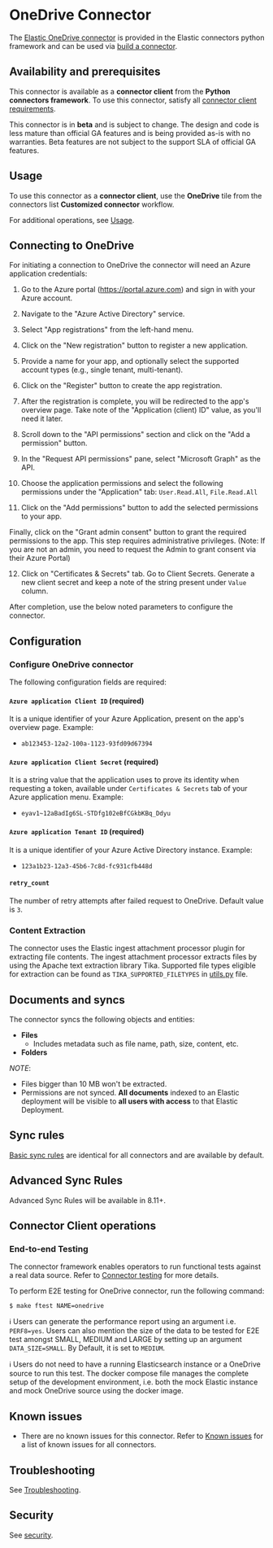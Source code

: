 # OneDrive Connector

The [Elastic OneDrive connector](../connectors/sources/onedrive.py) is provided in the Elastic connectors python framework and can be used via [build a connector](https://www.elastic.co/guide/en/enterprise-search/current/build-connector.html).

## Availability and prerequisites

This connector is available as a **connector client** from the **Python connectors framework**. To use this connector, satisfy all [connector client requirements](https://www.elastic.co/guide/en/enterprise-search/master/build-connector.html).

This connector is in **beta** and is subject to change. The design and code is less mature than official GA features and is being provided as-is with no warranties. Beta features are not subject to the support SLA of official GA features.

## Usage

To use this connector as a **connector client**, use the **OneDrive** tile from the connectors list **Customized connector** workflow.

For additional operations, see [Usage](https://www.elastic.co/guide/en/enterprise-search/master/connectors-usage.html).

## Connecting to OneDrive

For initiating a connection to OneDrive the connector will need an Azure application credentials:

1. Go to the Azure portal (https://portal.azure.com) and sign in with your Azure account.

2. Navigate to the "Azure Active Directory" service.

3. Select "App registrations" from the left-hand menu.	

4. Click on the "New registration" button to register a new application.

5. Provide a name for your app, and optionally select the supported account types (e.g., single tenant, multi-tenant).

6. Click on the "Register" button to create the app registration.

7. After the registration is complete, you will be redirected to the app's overview page. Take note of the "Application (client) ID" value, as you'll need it later.

8. Scroll down to the "API permissions" section and click on the "Add a permission" button.

9. In the "Request API permissions" pane, select "Microsoft Graph" as the API.

10. Choose the application permissions and select the following permissions under the "Application" tab: `User.Read.All`, `File.Read.All`

11. Click on the "Add permissions" button to add the selected permissions to your app.

Finally, click on the "Grant admin consent" button to grant the required permissions to the app. This step requires administrative privileges. (Note: If you are not an admin, you need to request the Admin to grant consent via their Azure Portal)

12. Click on "Certificates & Secrets" tab. Go to Client Secrets. Generate a new client secret and keep a note of the string present under `Value` column.

After completion, use the below noted parameters to configure the connector.

## Configuration

### Configure OneDrive connector

The following configuration fields are required:

#### `Azure application Client ID`  (required)

It is a unique identifier of your Azure Application, present on the app's overview page. Example:

- `ab123453-12a2-100a-1123-93fd09d67394`

#### `Azure application Client Secret`  (required)

It is a string value that the application uses to prove its identity when requesting a token, available under `Certificates & Secrets` tab of your Azure application menu. Example:

- `eyav1~12aBadIg6SL-STDfg102eBfCGkbKBq_Ddyu`

#### `Azure application Tenant ID`  (required)

It is a unique identifier of your Azure Active Directory instance. Example:

- `123a1b23-12a3-45b6-7c8d-fc931cfb448d`

#### `retry_count`

The number of retry attempts after failed request to OneDrive. Default value is `3`.

### Content Extraction

The connector uses the Elastic ingest attachment processor plugin for extracting file contents. The ingest attachment processor extracts files by using the Apache text extraction library Tika. Supported file types eligible for extraction can be found as `TIKA_SUPPORTED_FILETYPES` in [utils.py](../../connectors/utils.py) file.

## Documents and syncs

The connector syncs the following objects and entities:
- **Files**
    - Includes metadata such as file name, path, size, content, etc.
- **Folders**

*NOTE*:
- Files bigger than 10 MB won't be extracted.
- Permissions are not synced. **All documents** indexed to an Elastic deployment will be visible to **all users with access** to that Elastic Deployment.

## Sync rules

[Basic sync rules](https://www.elastic.co/guide/en/enterprise-search/current/sync-rules.html#sync-rules-basic) are identical for all connectors and are available by default.

## Advanced Sync Rules

Advanced Sync Rules will be available in 8.11+.

## Connector Client operations

### End-to-end Testing

The connector framework enables operators to run functional tests against a real data source. Refer to [Connector testing](https://www.elastic.co/guide/en/enterprise-search/master/build-connector.html#build-connector-testing) for more details.

To perform E2E testing for OneDrive connector, run the following command:

```shell
$ make ftest NAME=onedrive
```

ℹ️ Users can generate the performance report using an argument i.e. `PERF8=yes`. Users can also mention the size of the data to be tested for E2E test amongst SMALL, MEDIUM and LARGE by setting up an argument `DATA_SIZE=SMALL`. By Default, it is set to `MEDIUM`.

ℹ️ Users do not need to have a running Elasticsearch instance or a OneDrive source to run this test. The docker compose file manages the complete setup of the development environment, i.e. both the mock Elastic instance and mock OneDrive source using the docker image.

## Known issues

- There are no known issues for this connector. Refer to [Known issues](https://www.elastic.co/guide/en/enterprise-search/master/connectors-known-issues.html) for a list of known issues for all connectors.

## Troubleshooting

See [Troubleshooting](https://www.elastic.co/guide/en/enterprise-search/master/connectors-troubleshooting.html).

## Security

See [security](https://www.elastic.co/guide/en/enterprise-search/master/connectors-security.html).
